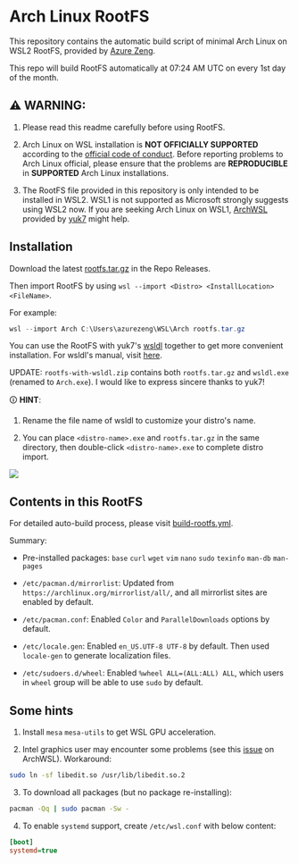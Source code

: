 # Arch Linux RootFS

This repository contains the automatic build script of minimal Arch Linux on WSL2 RootFS, provided by [Azure Zeng](https://azw.is-a.dev/).

This repo will build RootFS automatically at 07:24 AM UTC on every 1st day of the month.

## ⚠️ WARNING:

1. Please read this readme carefully before using RootFS.

2. Arch Linux on WSL installation is **NOT OFFICIALLY SUPPORTED** according to the [official code of conduct](https://terms.archlinux.org/docs/code-of-conduct/#arch-linux-distribution-support-only). Before reporting problems to Arch Linux official, please ensure that the problems are **REPRODUCIBLE** in **SUPPORTED** Arch Linux installations.

3. The RootFS file provided in this repository is only intended to be installed in WSL2. WSL1 is not supported as Microsoft strongly suggests using WSL2 now. If you are seeking Arch Linux on WSL1, [ArchWSL](https://github.com/yuk7/ArchWSL) provided by [yuk7](https://github.com/yuk7/) might help.

## Installation

Download the latest [rootfs.tar.gz](https://github.com/AzureZeng/wsl-arch-rootfs/releases/latest) in the Repo Releases.

Then import RootFS by using `wsl --import <Distro> <InstallLocation> <FileName>`.

For example:

```powershell
wsl --import Arch C:\Users\azurezeng\WSL\Arch rootfs.tar.gz
```

You can use the RootFS with yuk7's [wsldl](https://github.com/yuk7/wsldl) together to get more convenient installation. For wsldl's manual, visit [here](https://github.com/yuk7/wsldl/blob/main/README.md).

UPDATE: `rootfs-with-wsldl.zip` contains both `rootfs.tar.gz` and `wsldl.exe` (renamed to `Arch.exe`). I would like to express sincere thanks to yuk7!

🛈 **HINT**: 

1. Rename the file name of wsldl to customize your distro's name.

2. You can place `<distro-name>.exe` and `rootfs.tar.gz` in the same directory, then double-click `<distro-name>.exe` to complete distro import.

![](https://github.com/AzureZeng/wsl-arch-rootfs/assets/19504193/9245d019-a7bd-40d2-b267-0855121ae53b)

## Contents in this RootFS

For detailed auto-build process, please visit [build-rootfs.yml](https://github.com/AzureZeng/wsl-arch-rootfs/blob/main/.github/workflows/build-rootfs.yml).

Summary:

* Pre-installed packages: `base` `curl` `wget` `vim` `nano` `sudo` `texinfo` `man-db` `man-pages`

* `/etc/pacman.d/mirrorlist`: Updated from `https://archlinux.org/mirrorlist/all/`, and all mirrorlist sites are enabled by default.

* `/etc/pacman.conf`: Enabled `Color` and `ParallelDownloads` options by default.

* `/etc/locale.gen`: Enabled `en_US.UTF-8 UTF-8` by default. Then used `locale-gen` to generate localization files.

* `/etc/sudoers.d/wheel`: Enabled `%wheel ALL=(ALL:ALL) ALL`, which users in `wheel` group will be able to use `sudo` by default.

## Some hints

1. Install `mesa` `mesa-utils` to get WSL GPU acceleration. 

2. Intel graphics user may encounter some problems (see this [issue](https://github.com/yuk7/ArchWSL/issues/308) on ArchWSL). Workaround: 

```bash
sudo ln -sf libedit.so /usr/lib/libedit.so.2
```

3. To download all packages (but no package re-installing):

```bash
pacman -Qq | sudo pacman -Sw -
```

4. To enable `systemd` support, create `/etc/wsl.conf` with below content:

```ini
[boot]
systemd=true
```
